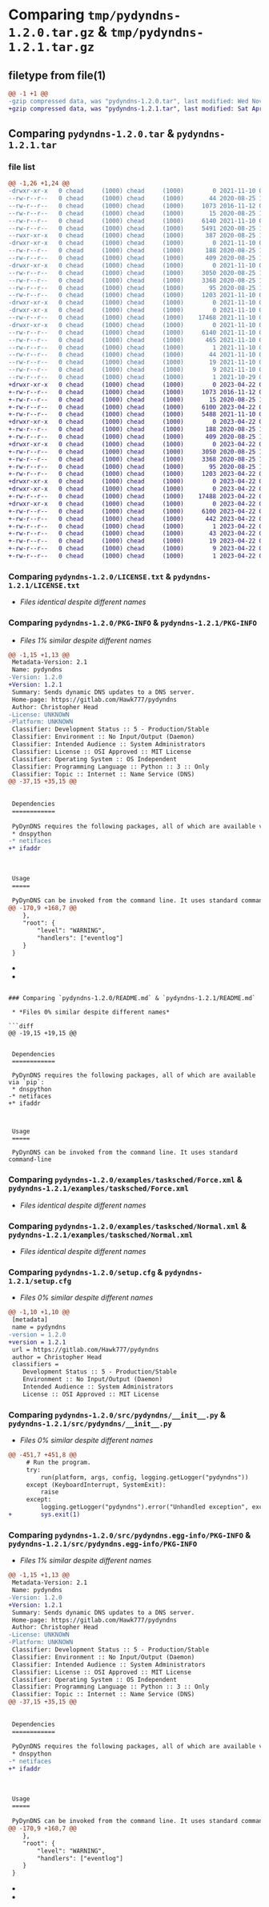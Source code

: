 # Comparing `tmp/pydyndns-1.2.0.tar.gz` & `tmp/pydyndns-1.2.1.tar.gz`

## filetype from file(1)

```diff
@@ -1 +1 @@
-gzip compressed data, was "pydyndns-1.2.0.tar", last modified: Wed Nov 10 05:56:26 2021, max compression
+gzip compressed data, was "pydyndns-1.2.1.tar", last modified: Sat Apr 22 07:23:45 2023, max compression
```

## Comparing `pydyndns-1.2.0.tar` & `pydyndns-1.2.1.tar`

### file list

```diff
@@ -1,26 +1,24 @@
-drwxr-xr-x   0 chead     (1000) chead     (1000)        0 2021-11-10 05:56:26.224682 pydyndns-1.2.0/
--rw-r--r--   0 chead     (1000) chead     (1000)       44 2020-08-25 15:53:56.000000 pydyndns-1.2.0/.gitignore
--rw-r--r--   0 chead     (1000) chead     (1000)     1073 2016-11-12 01:01:11.000000 pydyndns-1.2.0/LICENSE.txt
--rw-r--r--   0 chead     (1000) chead     (1000)       15 2020-08-25 15:53:56.000000 pydyndns-1.2.0/MANIFEST.in
--rw-r--r--   0 chead     (1000) chead     (1000)     6140 2021-11-10 05:56:26.224682 pydyndns-1.2.0/PKG-INFO
--rw-r--r--   0 chead     (1000) chead     (1000)     5491 2020-08-25 15:53:56.000000 pydyndns-1.2.0/README.md
--rwxr-xr-x   0 chead     (1000) chead     (1000)      387 2020-08-25 15:53:56.000000 pydyndns-1.2.0/build-sdist
-drwxr-xr-x   0 chead     (1000) chead     (1000)        0 2021-11-10 05:56:26.221683 pydyndns-1.2.0/examples/
--rw-r--r--   0 chead     (1000) chead     (1000)      188 2020-08-25 15:53:56.000000 pydyndns-1.2.0/examples/dhcpcd-hook
--rw-r--r--   0 chead     (1000) chead     (1000)      409 2020-08-25 15:53:56.000000 pydyndns-1.2.0/examples/pydyndns.conf.sample
-drwxr-xr-x   0 chead     (1000) chead     (1000)        0 2021-11-10 05:56:26.222683 pydyndns-1.2.0/examples/tasksched/
--rw-r--r--   0 chead     (1000) chead     (1000)     3050 2020-08-25 15:53:56.000000 pydyndns-1.2.0/examples/tasksched/Force.xml
--rw-r--r--   0 chead     (1000) chead     (1000)     3368 2020-08-25 15:53:56.000000 pydyndns-1.2.0/examples/tasksched/Normal.xml
--rw-r--r--   0 chead     (1000) chead     (1000)       95 2020-08-25 15:53:56.000000 pydyndns-1.2.0/pyproject.toml
--rw-r--r--   0 chead     (1000) chead     (1000)     1203 2021-11-10 05:56:26.226683 pydyndns-1.2.0/setup.cfg
-drwxr-xr-x   0 chead     (1000) chead     (1000)        0 2021-11-10 05:56:26.219683 pydyndns-1.2.0/src/
-drwxr-xr-x   0 chead     (1000) chead     (1000)        0 2021-11-10 05:56:26.222683 pydyndns-1.2.0/src/pydyndns/
--rw-r--r--   0 chead     (1000) chead     (1000)    17468 2021-11-10 05:39:22.000000 pydyndns-1.2.0/src/pydyndns/__init__.py
-drwxr-xr-x   0 chead     (1000) chead     (1000)        0 2021-11-10 05:56:26.224682 pydyndns-1.2.0/src/pydyndns.egg-info/
--rw-r--r--   0 chead     (1000) chead     (1000)     6140 2021-11-10 05:56:26.000000 pydyndns-1.2.0/src/pydyndns.egg-info/PKG-INFO
--rw-r--r--   0 chead     (1000) chead     (1000)      465 2021-11-10 05:56:26.000000 pydyndns-1.2.0/src/pydyndns.egg-info/SOURCES.txt
--rw-r--r--   0 chead     (1000) chead     (1000)        1 2021-11-10 05:56:26.000000 pydyndns-1.2.0/src/pydyndns.egg-info/dependency_links.txt
--rw-r--r--   0 chead     (1000) chead     (1000)       44 2021-11-10 05:56:26.000000 pydyndns-1.2.0/src/pydyndns.egg-info/entry_points.txt
--rw-r--r--   0 chead     (1000) chead     (1000)       19 2021-11-10 05:56:26.000000 pydyndns-1.2.0/src/pydyndns.egg-info/requires.txt
--rw-r--r--   0 chead     (1000) chead     (1000)        9 2021-11-10 05:56:26.000000 pydyndns-1.2.0/src/pydyndns.egg-info/top_level.txt
--rw-r--r--   0 chead     (1000) chead     (1000)        1 2021-10-29 05:18:04.000000 pydyndns-1.2.0/src/pydyndns.egg-info/zip-safe
+drwxr-xr-x   0 chead     (1000) chead     (1000)        0 2023-04-22 07:23:45.592956 pydyndns-1.2.1/
+-rw-r--r--   0 chead     (1000) chead     (1000)     1073 2016-11-12 01:01:11.000000 pydyndns-1.2.1/LICENSE.txt
+-rw-r--r--   0 chead     (1000) chead     (1000)       15 2020-08-25 15:53:56.000000 pydyndns-1.2.1/MANIFEST.in
+-rw-r--r--   0 chead     (1000) chead     (1000)     6100 2023-04-22 07:23:45.592956 pydyndns-1.2.1/PKG-INFO
+-rw-r--r--   0 chead     (1000) chead     (1000)     5488 2021-11-10 06:14:51.000000 pydyndns-1.2.1/README.md
+drwxr-xr-x   0 chead     (1000) chead     (1000)        0 2023-04-22 07:23:45.558956 pydyndns-1.2.1/examples/
+-rw-r--r--   0 chead     (1000) chead     (1000)      188 2020-08-25 15:53:56.000000 pydyndns-1.2.1/examples/dhcpcd-hook
+-rw-r--r--   0 chead     (1000) chead     (1000)      409 2020-08-25 15:53:56.000000 pydyndns-1.2.1/examples/pydyndns.conf.sample
+drwxr-xr-x   0 chead     (1000) chead     (1000)        0 2023-04-22 07:23:45.584956 pydyndns-1.2.1/examples/tasksched/
+-rw-r--r--   0 chead     (1000) chead     (1000)     3050 2020-08-25 15:53:56.000000 pydyndns-1.2.1/examples/tasksched/Force.xml
+-rw-r--r--   0 chead     (1000) chead     (1000)     3368 2020-08-25 15:53:56.000000 pydyndns-1.2.1/examples/tasksched/Normal.xml
+-rw-r--r--   0 chead     (1000) chead     (1000)       95 2020-08-25 15:53:56.000000 pydyndns-1.2.1/pyproject.toml
+-rw-r--r--   0 chead     (1000) chead     (1000)     1203 2023-04-22 07:23:45.594956 pydyndns-1.2.1/setup.cfg
+drwxr-xr-x   0 chead     (1000) chead     (1000)        0 2023-04-22 07:23:45.556956 pydyndns-1.2.1/src/
+drwxr-xr-x   0 chead     (1000) chead     (1000)        0 2023-04-22 07:23:45.591956 pydyndns-1.2.1/src/pydyndns/
+-rw-r--r--   0 chead     (1000) chead     (1000)    17488 2023-04-22 07:20:35.000000 pydyndns-1.2.1/src/pydyndns/__init__.py
+drwxr-xr-x   0 chead     (1000) chead     (1000)        0 2023-04-22 07:23:45.592956 pydyndns-1.2.1/src/pydyndns.egg-info/
+-rw-r--r--   0 chead     (1000) chead     (1000)     6100 2023-04-22 07:23:45.000000 pydyndns-1.2.1/src/pydyndns.egg-info/PKG-INFO
+-rw-r--r--   0 chead     (1000) chead     (1000)      442 2023-04-22 07:23:45.000000 pydyndns-1.2.1/src/pydyndns.egg-info/SOURCES.txt
+-rw-r--r--   0 chead     (1000) chead     (1000)        1 2023-04-22 07:23:45.000000 pydyndns-1.2.1/src/pydyndns.egg-info/dependency_links.txt
+-rw-r--r--   0 chead     (1000) chead     (1000)       43 2023-04-22 07:23:45.000000 pydyndns-1.2.1/src/pydyndns.egg-info/entry_points.txt
+-rw-r--r--   0 chead     (1000) chead     (1000)       19 2023-04-22 07:23:45.000000 pydyndns-1.2.1/src/pydyndns.egg-info/requires.txt
+-rw-r--r--   0 chead     (1000) chead     (1000)        9 2023-04-22 07:23:45.000000 pydyndns-1.2.1/src/pydyndns.egg-info/top_level.txt
+-rw-r--r--   0 chead     (1000) chead     (1000)        1 2023-04-22 07:23:45.000000 pydyndns-1.2.1/src/pydyndns.egg-info/zip-safe
```

### Comparing `pydyndns-1.2.0/LICENSE.txt` & `pydyndns-1.2.1/LICENSE.txt`

 * *Files identical despite different names*

### Comparing `pydyndns-1.2.0/PKG-INFO` & `pydyndns-1.2.1/PKG-INFO`

 * *Files 1% similar despite different names*

```diff
@@ -1,15 +1,13 @@
 Metadata-Version: 2.1
 Name: pydyndns
-Version: 1.2.0
+Version: 1.2.1
 Summary: Sends dynamic DNS updates to a DNS server.
 Home-page: https://gitlab.com/Hawk777/pydyndns
 Author: Christopher Head
-License: UNKNOWN
-Platform: UNKNOWN
 Classifier: Development Status :: 5 - Production/Stable
 Classifier: Environment :: No Input/Output (Daemon)
 Classifier: Intended Audience :: System Administrators
 Classifier: License :: OSI Approved :: MIT License
 Classifier: Operating System :: OS Independent
 Classifier: Programming Language :: Python :: 3 :: Only
 Classifier: Topic :: Internet :: Name Service (DNS)
@@ -37,15 +35,15 @@
 
 
 Dependencies
 ============
 
 PyDynDNS requires the following packages, all of which are available via `pip`:
 * dnspython
-* netifaces
+* ifaddr
 
 
 
 Usage
 =====
 
 PyDynDNS can be invoked from the command line. It uses standard command-line
@@ -170,9 +168,7 @@
 	},
 	"root": {
 		"level": "WARNING",
 		"handlers": ["eventlog"]
 	}
 }
 ```
-
-
```

### Comparing `pydyndns-1.2.0/README.md` & `pydyndns-1.2.1/README.md`

 * *Files 0% similar despite different names*

```diff
@@ -19,15 +19,15 @@
 
 
 Dependencies
 ============
 
 PyDynDNS requires the following packages, all of which are available via `pip`:
 * dnspython
-* netifaces
+* ifaddr
 
 
 
 Usage
 =====
 
 PyDynDNS can be invoked from the command line. It uses standard command-line
```

### Comparing `pydyndns-1.2.0/examples/tasksched/Force.xml` & `pydyndns-1.2.1/examples/tasksched/Force.xml`

 * *Files identical despite different names*

### Comparing `pydyndns-1.2.0/examples/tasksched/Normal.xml` & `pydyndns-1.2.1/examples/tasksched/Normal.xml`

 * *Files identical despite different names*

### Comparing `pydyndns-1.2.0/setup.cfg` & `pydyndns-1.2.1/setup.cfg`

 * *Files 0% similar despite different names*

```diff
@@ -1,10 +1,10 @@
 [metadata]
 name = pydyndns
-version = 1.2.0
+version = 1.2.1
 url = https://gitlab.com/Hawk777/pydyndns
 author = Christopher Head
 classifiers = 
 	Development Status :: 5 - Production/Stable
 	Environment :: No Input/Output (Daemon)
 	Intended Audience :: System Administrators
 	License :: OSI Approved :: MIT License
```

### Comparing `pydyndns-1.2.0/src/pydyndns/__init__.py` & `pydyndns-1.2.1/src/pydyndns/__init__.py`

 * *Files 0% similar despite different names*

```diff
@@ -451,7 +451,8 @@
     # Run the program.
     try:
         run(platform, args, config, logging.getLogger("pydyndns"))
     except (KeyboardInterrupt, SystemExit):
         raise
     except:
         logging.getLogger("pydyndns").error("Unhandled exception", exc_info=True)
+        sys.exit(1)
```

### Comparing `pydyndns-1.2.0/src/pydyndns.egg-info/PKG-INFO` & `pydyndns-1.2.1/src/pydyndns.egg-info/PKG-INFO`

 * *Files 1% similar despite different names*

```diff
@@ -1,15 +1,13 @@
 Metadata-Version: 2.1
 Name: pydyndns
-Version: 1.2.0
+Version: 1.2.1
 Summary: Sends dynamic DNS updates to a DNS server.
 Home-page: https://gitlab.com/Hawk777/pydyndns
 Author: Christopher Head
-License: UNKNOWN
-Platform: UNKNOWN
 Classifier: Development Status :: 5 - Production/Stable
 Classifier: Environment :: No Input/Output (Daemon)
 Classifier: Intended Audience :: System Administrators
 Classifier: License :: OSI Approved :: MIT License
 Classifier: Operating System :: OS Independent
 Classifier: Programming Language :: Python :: 3 :: Only
 Classifier: Topic :: Internet :: Name Service (DNS)
@@ -37,15 +35,15 @@
 
 
 Dependencies
 ============
 
 PyDynDNS requires the following packages, all of which are available via `pip`:
 * dnspython
-* netifaces
+* ifaddr
 
 
 
 Usage
 =====
 
 PyDynDNS can be invoked from the command line. It uses standard command-line
@@ -170,9 +168,7 @@
 	},
 	"root": {
 		"level": "WARNING",
 		"handlers": ["eventlog"]
 	}
 }
 ```
-
-
```

